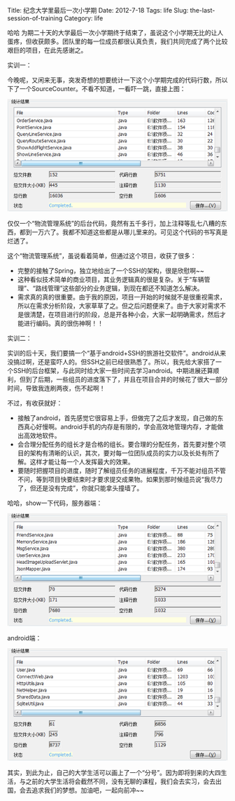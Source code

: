 Title: 纪念大学里最后一次小学期
Date: 2012-7-18
Tags: life
Slug: the-last-session-of-training
Category: life


哈哈  为期二十天的大学最后一次小学期终于结束了，虽说这个小学期无比的让人蛋疼，但收获颇多。团队里的每一位成员都很认真负责，我们共同完成了两个比较艰巨的项目，在此先感谢之。

实训一：

今晚呢，又闲来无事，突发奇想的想要统计一下这个小学期完成的代码行数，所以下了一个SourceCounter。不看不知道，一看吓一跳，直接上图：

![a.png](./img/a.png)

仅仅一个“物流管理系统”的后台代码，竟然有五千多行，加上注释等乱七八糟的东西，都到一万六了。我都不知道这些都是从哪儿里来的。可见这个代码的书写真是烂透了。

这个“物流管理系统”，虽说看着简单，但通过这个项目，收获了很多：
*   完整的接触了Spring，独立地给出了一个SSH的架构，很是欣慰啊~~
*   这种看似技术简单的商业项目，其业务逻辑真的很是复杂。关于“车辆管理”、“路线管理”这些部分的业务逻辑，到现在都还不知道怎么解决。
*   需求真的真的很重要。由于我的原因，项目一开始的时候就不是很重视需求，所以在需求分析阶段，大家草草了之。但之后问题便来了。由于大家对需求不是很清楚，在项目进行的阶段，总是开各种小会，大家一起明确需求，然后才能进行编码。真的很伤神啊！！

实训二：

实训的后十天，我们要搞一个“基于android+SSH的旅游社交软件”。android从来没搞过啊，还是蛮吓人的。但SSH之前已经很熟悉了。所以，我先给大家搭了一个SSH的后台框架，与此同时给大家一些时间去学习android。中期进展还算顺利，但到了后期，一些组员的进度落下了，并且在项目合并的时候花了很大一部分时间，导致我连刷两夜，伤不起啊！

不过，有收获就好：
*   接触了android，首先感觉它很容易上手，但做完了之后才发现，自己做的东西真心好慢啊。android手机的内存是有限的，学会高效地管理内存，才能做出高效地软件。
*   会合理分配任务的组长才是合格的组长。要合理的分配任务，首先要对整个项目的架构有清晰的认识，其次，要对每一位团队成员的实力以及长处有所了解。这样才能让每一个人发挥最大的效果。
*   要随时把握项目的进度，随时了解组员任务的进展程度，千万不能对组员不管不问，等到项目快要结束时才要求提交成果物。如果到那时候组员说“我尽力了，但还是没有完成”，你就只能拿头撞墙了。

哈哈，show一下代码，服务器端：

![b.png](./img/b.png)

android端：

![c.png](./img/c.png)

其实，到此为止，自己的大学生活可以画上了一个“分号”。因为即将到来的大四生活，与之前的大学生活将会截然不同，没有无聊的课程，我们会去实习，会去出国，会去追求我们的梦想。加油吧，一起向前冲~~

